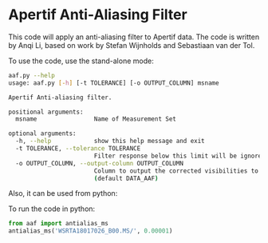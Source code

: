 # Apertif Anti-Aliasing Filter

This code will apply an anti-aliasing filter to Apertif data. The code is written by Anqi Li, based on work by Stefan Wijnholds and Sebastiaan van der Tol.

To use the code, use the stand-alone mode:

```bash
aaf.py --help
usage: aaf.py [-h] [-t TOLERANCE] [-o OUTPUT_COLUMN] msname

Apertif Anti-aliasing filter.

positional arguments:
  msname                Name of Measurement Set

optional arguments:
  -h, --help            show this help message and exit
  -t TOLERANCE, --tolerance TOLERANCE
                        Filter response below this limit will be ignored
  -o OUTPUT_COLUMN, --output-column OUTPUT_COLUMN
                        Column to output the corrected visibilities to
                        (default DATA_AAF)
```

Also, it can be used from python:

To run the code in python: 
```python
from aaf import antialias_ms
antialias_ms('WSRTA18017026_B00.MS/', 0.00001)
```
